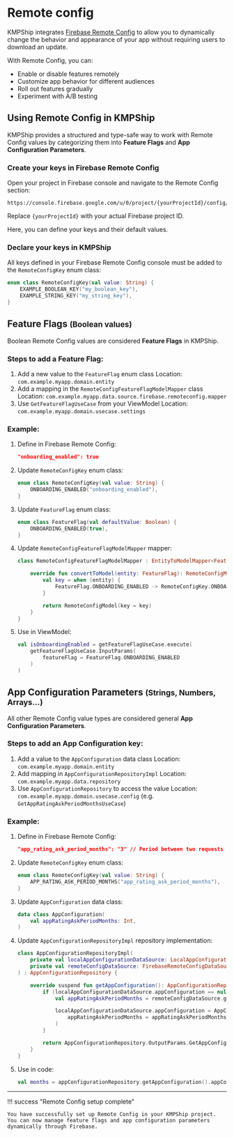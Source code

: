 # Remote config

KMPShip integrates [Firebase Remote Config](https://firebase.google.com/docs/remote-config) to allow you to dynamically change the behavior and appearance of your app without requiring users to download an update.

With Remote Config, you can:

* Enable or disable features remotely
* Customize app behavior for different audiences
* Roll out features gradually
* Experiment with A/B testing

## Using Remote Config in KMPShip

KMPShip provides a structured and type-safe way to work with Remote Config values by categorizing them into **Feature Flags** and **App Configuration Parameters**.

### Create your keys in Firebase Remote Config

Open your project in Firebase console and navigate to the Remote Config section:
```
https://console.firebase.google.com/u/0/project/{yourProjectId}/config/env/firebase
```

Replace `{yourProjectId}` with your actual Firebase project ID.

Here, you can define your keys and their default values.

### Declare your keys in KMPShip

All keys defined in your Firebase Remote Config console must be added to the `RemoteConfigKey` enum class:

```kotlin
enum class RemoteConfigKey(val value: String) {
    EXAMPLE_BOOLEAN_KEY("my_boolean_key"),
    EXAMPLE_STRING_KEY("my_string_key"),
}
```

## Feature Flags <small>(Boolean values)</small>

Boolean Remote Config values are considered **Feature Flags** in KMPShip.

### Steps to add a Feature Flag:

1. Add a new value to the `FeatureFlag` enum class
   Location: `com.example.myapp.domain.entity`
2. Add a mapping in the `RemoteConfigFeatureFlagModelMapper` class
   Location: `com.example.myapp.data.source.firebase.remoteconfig.mapper`
3. Use `GetFeatureFlagUseCase` from your ViewModel
   Location: `com.example.myapp.domain.usecase.settings`

### Example:

1. Define in Firebase Remote Config:

    ```json
    "onboarding_enabled": true
    ```

2. Update `RemoteConfigKey` enum class:

    ```kotlin
    enum class RemoteConfigKey(val value: String) {
        ONBOARDING_ENABLED("onboarding_enabled"),
    }
    ```
   
3. Update `FeatureFlag` enum class:

    ```kotlin
    enum class FeatureFlag(val defaultValue: Boolean) {
        ONBOARDING_ENABLED(true),
    }
    ```

4. Update `RemoteConfigFeatureFlagModelMapper` mapper:

    ```kotlin
    class RemoteConfigFeatureFlagModelMapper : EntityToModelMapper<FeatureFlag, RemoteConfigModel> {
    
        override fun convertToModel(entity: FeatureFlag): RemoteConfigModel {
            val key = when (entity) {
                FeatureFlag.ONBOARDING_ENABLED -> RemoteConfigKey.ONBOARDING_ENABLED
            }
    
            return RemoteConfigModel(key = key)
        }
    }
    ```

5. Use in ViewModel:

    ```kotlin
    val isOnboardingEnabled = getFeatureFlagUseCase.execute(
        getFeatureFlagUseCase.InputParams(
            featureFlag = FeatureFlag.ONBOARDING_ENABLED
        )
    )
    ```

## App Configuration Parameters <small>(Strings, Numbers, Arrays...)</small>

All other Remote Config value types are considered general **App Configuration Parameters**.

### Steps to add an App Configuration key:

1. Add a value to the `AppConfiguration` data class
   Location: `com.example.myapp.domain.entity`
2. Add mapping in `AppConfigurationRepositoryImpl`
   Location: `com.example.myapp.data.repository`
3. Use `AppConfigurationRepository` to access the value
   Location: `com.example.myapp.domain.usecase.config` (e.g. `GetAppRatingAskPeriodMonthsUseCase`)

### Example:

1. Define in Firebase Remote Config:

    ```json
    "app_rating_ask_period_months": "3" // Period between two requests to show in-app review/ratings (in months)
    ```

2. Update `RemoteConfigKey` enum class:

    ```kotlin
    enum class RemoteConfigKey(val value: String) {
        APP_RATING_ASK_PERIOD_MONTHS("app_rating_ask_period_months"),
    }
    ```

3. Update `AppConfiguration` data class:

    ```kotlin
    data class AppConfiguration(
        val appRatingAskPeriodMonths: Int,
    )
    ```

4. Update `AppConfigurationRepositoryImpl` repository implementation:

    ```kotlin
    class AppConfigurationRepositoryImpl(
        private val localAppConfigurationDataSource: LocalAppConfigurationDataSource,
        private val remoteConfigDataSource: FirebaseRemoteConfigDataSource,
    ) : AppConfigurationRepository {
    
        override suspend fun getAppConfiguration(): AppConfigurationRepository.OutputParams.GetAppConfiguration {
            if (localAppConfigurationDataSource.appConfiguration == null) {
                val appRatingAskPeriodMonths = remoteConfigDataSource.getLong(key = RemoteConfigModel(key = RemoteConfigKey.APP_RATING_ASK_PERIOD_MONTHS).key.value, defaultValue = 3)
    
                localAppConfigurationDataSource.appConfiguration = AppConfiguration(
                    appRatingAskPeriodMonths = appRatingAskPeriodMonths.toInt(),
                )
            }
    
            return AppConfigurationRepository.OutputParams.GetAppConfiguration(appConfiguration = localAppConfigurationDataSource.appConfiguration!!)
        }
    }
    ```

5. Use in code:

    ```kotlin
    val months = appConfigurationRepository.getAppConfiguration().appConfiguration.appRatingAskPeriodMonths
    ```

---

!!! success "Remote Config setup complete"
    
    You have successfully set up Remote Config in your KMPShip project. You can now manage feature flags and app configuration parameters dynamically through Firebase.
